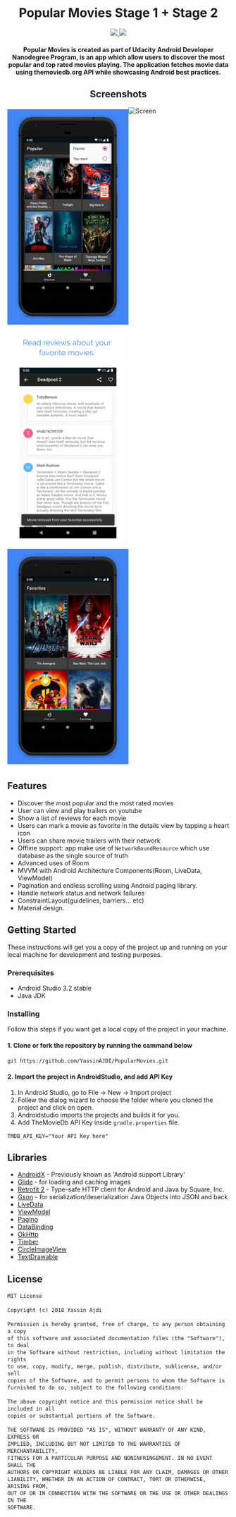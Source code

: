 <h1 align="center">Popular Movies Stage 1 + Stage 2</h1>
<p align="center">
<a href="./LICENSE">
	<img src="https://img.shields.io/github/license/mashape/apistatus.svg" />
</a>
	<a class="badge-align" href="https://www.codacy.com/app/YassinAJDI/PopularMovies?utm_source=github.com&amp;utm_medium=referral&amp;utm_content=YassinAJDI/PopularMovies&amp;utm_campaign=Badge_Grade"><img src="https://api.codacy.com/project/badge/Grade/7ead85c7910f423d9ecea73041b8dbcf"/></a>
</p>
<h4 align="center">
Popular Movies is created as part of Udacity Android Developer Nanodegree Program, is an app which allow users to discover the most popular and top rated movies playing. The application fetches movie data using themoviedb.org API while showcasing Android best practices.
</h4>

<h2 align="center">Screenshots</h2>

![Screen](https://raw.githubusercontent.com/YassinAJDI/PopularMovies/master/screenshots/mockup.png)
<img src="screenshots/Phone%20Screenshot%201.jpg" vspace="5" align= "left" width=275 >
<img src="screenshots/Phone%20Screenshot%202.jpg" vspace="5" align= "left" width=275 >
<img src="screenshots/Phone%20Screenshot%203.jpg" vspace="5" width=275>

## Features
*   Discover the most popular and the most rated movies
*   User can view and play trailers on youtube 
*   Show a list of reviews for each movie
*   Users can mark a movie as favorite in the details view by tapping a heart icon 
*   Users can share movie trailers with their network
*   Offline support: app make use of `NetworkBoundResource` which use database as the single source of truth
*   Advanced uses of Room
*   MVVM with Android Architecture Components(Room, LiveData, ViewModel)
*   Pagination and endless scrolling using Android paging library.
*   Handle network status and network failures
*   ConstraintLayout(guidelines, barriers... etc)
*   Material design.

## Getting Started
These instructions will get you a copy of the project up and running on your local machine for development and testing purposes.

### Prerequisites
*   Android Studio 3.2 stable
*   Java JDK

### Installing
Follow this steps if you want get a local copy of the project in your machine.

#### 1. Clone or fork the repository by running the cammand below	
```
git https://github.com/YassinAJDI/PopularMovies.git
```

#### 2. Import the project in AndroidStudio, and add API Key
1.  In Android Studio, go to File -> New -> Import project
2.  Follew the dialog wizard to choose the folder where you cloned the project and click on open.
3.  Androidstudio imports the projects and builds it for you.
4.  Add TheMovieDb API Key inside `gradle.properties` file.

```
TMDB_API_KEY="Your API Key here"
```

## Libraries
*   [AndroidX](https://developer.android.com/jetpack/androidx/) - Previously known as 'Android support Library'
*   [Glide](https://github.com/bumptech/glide) - for loading and caching images 
*   [Retrofit 2](https://github.com/square/retrofit) - Type-safe HTTP client for Android and Java by Square, Inc. 
*   [Gson](https://github.com/google/gson) - for serialization/deserialization Java Objects into JSON and back
*   [LiveData](https://developer.android.com/topic/libraries/architecture/livedata)
*   [ViewModel](https://developer.android.com/topic/libraries/architecture/viewmodel)
*   [Paging](https://developer.android.com/topic/libraries/architecture/paging/)
*   [DataBinding](https://developer.android.com/topic/libraries/data-binding/)
*   [OkHttp](https://github.com/square/okhttp)
*   [Timber](https://github.com/JakeWharton/timber)
*   [CircleImageView](https://github.com/hdodenhof/CircleImageView)
*   [TextDrawable](https://github.com/amulyakhare/TextDrawable)

## License
```
MIT License

Copyright (c) 2018 Yassin Ajdi

Permission is hereby granted, free of charge, to any person obtaining a copy
of this software and associated documentation files (the "Software"), to deal
in the Software without restriction, including without limitation the rights
to use, copy, modify, merge, publish, distribute, sublicense, and/or sell
copies of the Software, and to permit persons to whom the Software is
furnished to do so, subject to the following conditions:

The above copyright notice and this permission notice shall be included in all
copies or substantial portions of the Software.

THE SOFTWARE IS PROVIDED "AS IS", WITHOUT WARRANTY OF ANY KIND, EXPRESS OR
IMPLIED, INCLUDING BUT NOT LIMITED TO THE WARRANTIES OF MERCHANTABILITY,
FITNESS FOR A PARTICULAR PURPOSE AND NONINFRINGEMENT. IN NO EVENT SHALL THE
AUTHORS OR COPYRIGHT HOLDERS BE LIABLE FOR ANY CLAIM, DAMAGES OR OTHER
LIABILITY, WHETHER IN AN ACTION OF CONTRACT, TORT OR OTHERWISE, ARISING FROM,
OUT OF OR IN CONNECTION WITH THE SOFTWARE OR THE USE OR OTHER DEALINGS IN THE
SOFTWARE.
```
